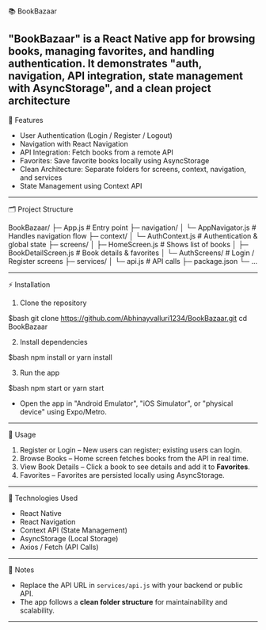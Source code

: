 📚 BookBazaar

"BookBazaar" is a React Native app for browsing books, managing favorites, and handling authentication. It demonstrates "auth, navigation, API integration, state management with AsyncStorage", and a clean project architecture 
---

 🚀 Features

* User Authentication (Login / Register / Logout)
* Navigation with React Navigation
* API Integration: Fetch books from a remote API
* Favorites: Save favorite books locally using AsyncStorage
* Clean Architecture: Separate folders for screens, context, navigation, and services
* State Management using Context API

---

 🗂 Project Structure


BookBazaar/
├─ App.js                  # Entry point
├─ navigation/
│   └─ AppNavigator.js     # Handles navigation flow
├─ context/
│   └─ AuthContext.js      # Authentication & global state
├─ screens/
│   ├─ HomeScreen.js       # Shows list of books
│   ├─ BookDetailScreen.js # Book details & favorites
│   └─ AuthScreens/        # Login / Register screens
├─ services/
│   └─ api.js              # API calls
├─ package.json
└─ ...


---

⚡ Installation

1. Clone the repository

$bash
git clone https://github.com/Abhinayvalluri1234/BookBazaar.git
cd BookBazaar

2. Install dependencies

$bash
npm install
 or
yarn install

3. Run the app

$bash
npm start
 or
yarn start


* Open the app in "Android Emulator", "iOS Simulator", or "physical device" using Expo/Metro.

---

 🔧 Usage

1. Register or Login – New users can register; existing users can login.
2. Browse Books – Home screen fetches books from the API in real time.
3. View Book Details – Click a book to see details and add it to **Favorites**.
4. Favorites  – Favorites are persisted locally using AsyncStorage.

---

 📱 Technologies Used

* React Native
* React Navigation
* Context API (State Management)
* AsyncStorage (Local Storage)
* Axios / Fetch  (API Calls)

---

📝 Notes

* Replace the API URL in `services/api.js` with your backend or public API.
* The app follows a **clean folder structure** for maintainability and scalability.

---

